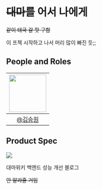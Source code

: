 # <s>대마</s>를 어서 나에게

<s>같이 태국 갈 팟 구함</s>

이 프젝 시작하고 나서 머리 많이 빠진 듯;;
## People and Roles
| [<img src="https://avatars.githubusercontent.com/u/107746917?s=460&v=4" width="100">](https://github.com/ori0o0p)|
| :-: |
| <a href="https://github.com/ori0o0p">@김승원</a> |

## Product Spec
<img src="https://github.com/daemawiki/daemawiki_back/assets/107746917/3a8659d6-0703-4b30-81e3-8130aca4617d">

대마위키 백엔드 성능 개선 블로그

<s>안 알랴줄 거임</s>

